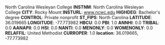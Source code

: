 
North Carolina Wesleyan College
**INSTNM**: North Carolina Wesleyan College
**CITY**: Rocky Mount
**INSTURL**: www.ncwc.edu
**HIGHDEG**: Bachelor's degree
**CONTROL**: Private nonprofit
**ST_FIPS**: North Carolina
**LATITUDE**: 36.019665
**LONGITUDE**: -77.773982
**HBCU**: 0.0
**PBI**: 1.0
**ANNHI**: 0.0
**TRIBAL**: 0.0
**AANAPII**: 0.0
**HSI**: 0.0
**NANTI**: 0.0
**MENONLY**: 0.0
**WOMENONLY**: 0.0
**RELAFFIL**: United Methodist
**CURROPER**: 1.0
**location**: 36.019665, -77.773982